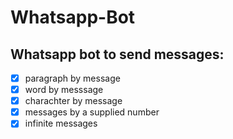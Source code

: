 # Whatsapp-Bot

## Whatsapp bot to send messages:

- [x] paragraph by message
- [x] word by messsage
- [x] charachter by message
- [x] messages by a supplied number
- [x] infinite messages
